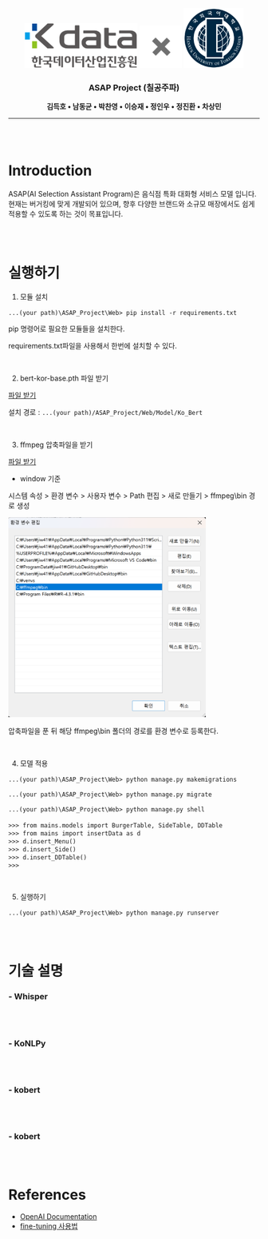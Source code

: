 <div align="center">
    <img src="./readme_img/Kdata_logo.png" height=90>
    <img src="./readme_img/X_gray.png" height=85>
    <img src="./readme_img/HUFS_logo.png" height=120>
</div>

<div align="center">

### ASAP Project (칠공주파)


**김득호 • 남동균 • 박찬영 • 이승재 • 정인우 • 정진환 • 차상민**

</div>

---

</br></br>

# Introduction
ASAP(AI Selection Assistant Program)은 음식점 특화 대화형 서비스 모델 입니다. 현재는 버거킹에 맞게 개발되어 있으며, 향후 다양한 브랜드와 소규모 매장에서도 쉽게 적용할 수 있도록 하는 것이 목표입니다.

</br></br>

# 실행하기

1. 모듈 설치  

~~~
...(your path)\ASAP_Project\Web> pip install -r requirements.txt
~~~
pip 명령어로 필요한 모듈들을 설치한다.

requirements.txt파일을 사용해서 한번에 설치할 수 있다.

</br>

2. bert-kor-base.pth 파일 받기

[파일 받기](https://drive.google.com/file/d/1M-GYoTIh20dRwwSBajsdHrWA_IspFXT4/view?usp=sharing)

설치 경로 : `...(your path)/ASAP_Project/Web/Model/Ko_Bert`

</br>

3. ffmpeg 압축파일을 받기

[파일 받기](https://drive.google.com/file/d/1mFAcsd0tf1K3IMPpI-E1fX29cHy71672/view?usp=sharing)

* window 기준

시스템 속성 > 환경 변수 > 사용자 변수 > Path 편집 > 새로 만들기 > ffmpeg\bin 경로 생성

<img src="./readme_img/환경변수.png" height=400>

압축파일을 푼 뒤 해당 ffmpeg\bin 폴더의 경로를 환경 변수로 등록한다.

</br>

4. 모델 적용

~~~
...(your path)\ASAP_Project\Web> python manage.py makemigrations
~~~

~~~
...(your path)\ASAP_Project\Web> python manage.py migrate
~~~

~~~
...(your path)\ASAP_Project\Web> python manage.py shell

>>> from mains.models import BurgerTable, SideTable, DDTable
>>> from mains import insertData as d
>>> d.insert_Menu()
>>> d.insert_Side()
>>> d.insert_DDTable()
>>> 
~~~

</br>

5. 실행하기

~~~
...(your path)\ASAP_Project\Web> python manage.py runserver
~~~


</br></br>

# 기술 설명
### - Whisper


</br></br>

### - KoNLPy


</br></br>

### - kobert


</br></br>

### - kobert


</br></br>

# References
- [OpenAI Documentation](https://platform.openai.com/docs)
- [fine-tuning 사용법](https://domdom.tistory.com/604)